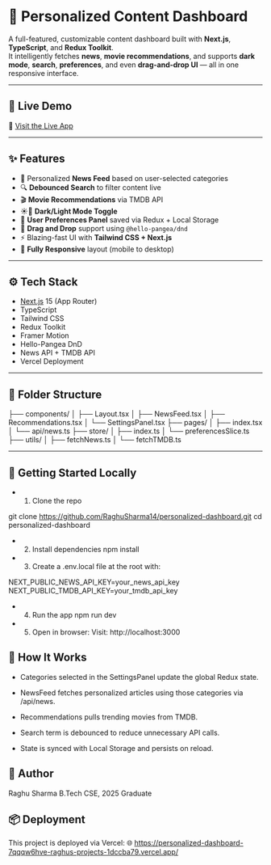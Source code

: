 # 🧠 Personalized Content Dashboard

A full-featured, customizable content dashboard built with **Next.js**, **TypeScript**, and **Redux Toolkit**.  
It intelligently fetches **news**, **movie recommendations**, and supports **dark mode**, **search**, **preferences**, and even **drag-and-drop UI** — all in one responsive interface.

---

## 🔗 Live Demo

🚀 [Visit the Live App](https://personalized-dashboard-7qqqw6hve-raghus-projects-1dccba79.vercel.app/)  

---

## ✨ Features

- 🔄 Personalized **News Feed** based on user-selected categories
- 🔍 **Debounced Search** to filter content live
- 🎬 **Movie Recommendations** via TMDB API
- ☀️🌙 **Dark/Light Mode Toggle**
- 🧠 **User Preferences Panel** saved via Redux + Local Storage
- 🧩 **Drag and Drop** support using `@hello-pangea/dnd`
- ⚡ Blazing-fast UI with **Tailwind CSS + Next.js**
- 📱 **Fully Responsive** layout (mobile to desktop)

---

## ⚙️ Tech Stack

- [Next.js](https://nextjs.org/) 15 (App Router)
- TypeScript
- Tailwind CSS
- Redux Toolkit
- Framer Motion
- Hello-Pangea DnD
- News API + TMDB API
- Vercel Deployment

---

## 🧩 Folder Structure


├── components/
│   ├── Layout.tsx
│   ├── NewsFeed.tsx
│   ├── Recommendations.tsx
│   └── SettingsPanel.tsx
├── pages/
│   ├── index.tsx
│   └── api/news.ts
├── store/
│   ├── index.ts
│   └── preferencesSlice.ts
├── utils/
│   ├── fetchNews.ts
│   └── fetchTMDB.ts




---

## 🧪 Getting Started Locally

- 1. Clone the repo  
   
git clone https://github.com/RaghuSharma14/personalized-dashboard.git
cd personalized-dashboard

- 2. Install dependencies
npm install

- 3. Create a .env.local file at the root with:

NEXT_PUBLIC_NEWS_API_KEY=your_news_api_key
NEXT_PUBLIC_TMDB_API_KEY=your_tmdb_api_key

- 4. Run the app
npm run dev

- 5. Open in browser:
Visit: http://localhost:3000


## 🧠 How It Works

- Categories selected in the SettingsPanel update the global Redux state.

- NewsFeed fetches personalized articles using those categories via /api/news.

- Recommendations pulls trending movies from TMDB.

- Search term is debounced to reduce unnecessary API calls.

- State is synced with Local Storage and persists on reload.

## 🧑 Author

Raghu Sharma
B.Tech CSE, 2025 Graduate


## 📦 Deployment

This project is deployed via Vercel:
🌐 https://personalized-dashboard-7qqqw6hve-raghus-projects-1dccba79.vercel.app/










